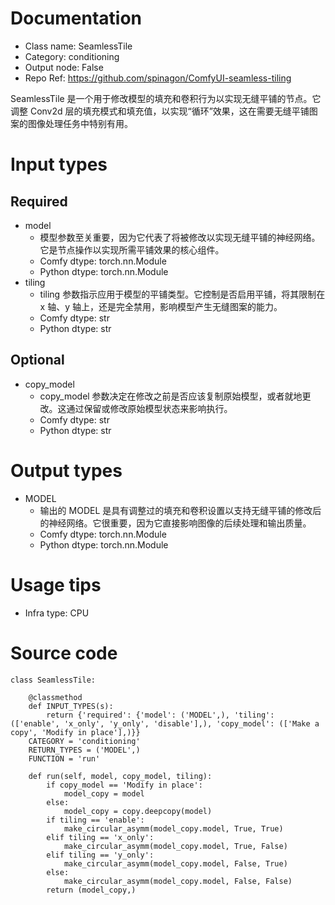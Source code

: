 # Documentation
- Class name: SeamlessTile
- Category: conditioning
- Output node: False
- Repo Ref: https://github.com/spinagon/ComfyUI-seamless-tiling

SeamlessTile 是一个用于修改模型的填充和卷积行为以实现无缝平铺的节点。它调整 Conv2d 层的填充模式和填充值，以实现“循环”效果，这在需要无缝平铺图案的图像处理任务中特别有用。

# Input types
## Required
- model
    - 模型参数至关重要，因为它代表了将被修改以实现无缝平铺的神经网络。它是节点操作以实现所需平铺效果的核心组件。
    - Comfy dtype: torch.nn.Module
    - Python dtype: torch.nn.Module
- tiling
    - tiling 参数指示应用于模型的平铺类型。它控制是否启用平铺，将其限制在 x 轴、y 轴上，还是完全禁用，影响模型产生无缝图案的能力。
    - Comfy dtype: str
    - Python dtype: str
## Optional
- copy_model
    - copy_model 参数决定在修改之前是否应该复制原始模型，或者就地更改。这通过保留或修改原始模型状态来影响执行。
    - Comfy dtype: str
    - Python dtype: str

# Output types
- MODEL
    - 输出的 MODEL 是具有调整过的填充和卷积设置以支持无缝平铺的修改后的神经网络。它很重要，因为它直接影响图像的后续处理和输出质量。
    - Comfy dtype: torch.nn.Module
    - Python dtype: torch.nn.Module

# Usage tips
- Infra type: CPU

# Source code
```
class SeamlessTile:

    @classmethod
    def INPUT_TYPES(s):
        return {'required': {'model': ('MODEL',), 'tiling': (['enable', 'x_only', 'y_only', 'disable'],), 'copy_model': (['Make a copy', 'Modify in place'],)}}
    CATEGORY = 'conditioning'
    RETURN_TYPES = ('MODEL',)
    FUNCTION = 'run'

    def run(self, model, copy_model, tiling):
        if copy_model == 'Modify in place':
            model_copy = model
        else:
            model_copy = copy.deepcopy(model)
        if tiling == 'enable':
            make_circular_asymm(model_copy.model, True, True)
        elif tiling == 'x_only':
            make_circular_asymm(model_copy.model, True, False)
        elif tiling == 'y_only':
            make_circular_asymm(model_copy.model, False, True)
        else:
            make_circular_asymm(model_copy.model, False, False)
        return (model_copy,)
```